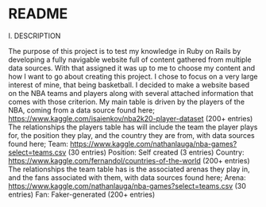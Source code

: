 # README

I. DESCRIPTION

The purpose of this project is to test my knowledge in Ruby on Rails by developing a fully navigable website full of content gathered from multiple data sources. With that assigned it was up to me to choose my content and how I want to go about creating this project.
I chose to focus on a very large interest of mine, that being basketball. I decided to make a website based on the NBA teams and players along with several attached information that comes with those criterion. My main table is driven by the players of the NBA, coming from a data source found here; https://www.kaggle.com/isaienkov/nba2k20-player-dataset (200+ entries)
The relationships the players table has will include the team the player plays for, the position they play, and the country they are from, with data sources found here;
Team: https://www.kaggle.com/nathanlauga/nba-games?select=teams.csv (30 entries) Position: Self created (3 entries) Country: https://www.kaggle.com/fernandol/countries-of-the-world (200+ entries)
The relationships the team table has is the associated arenas they play in, and the fans associated with them, with data sources found here;
Arena: https://www.kaggle.com/nathanlauga/nba-games?select=teams.csv (30 entries) Fan: Faker-generated (200+ entries)
